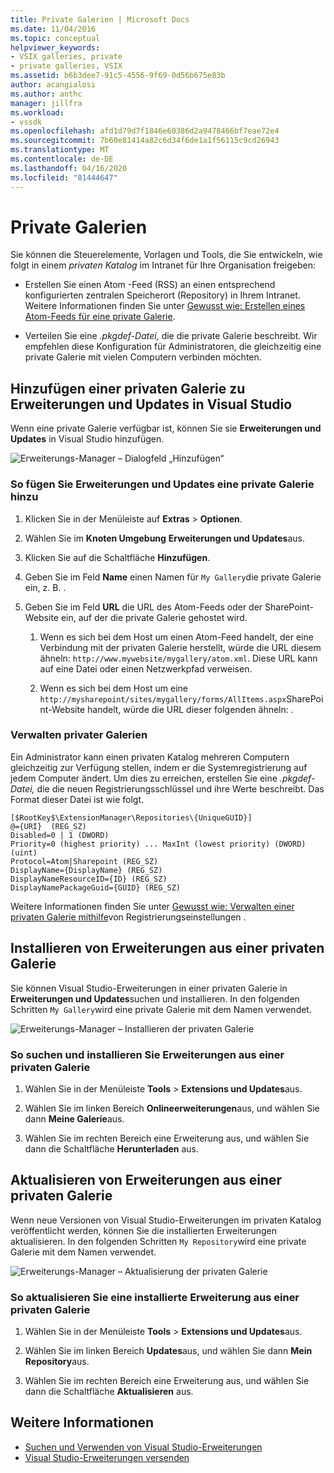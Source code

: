 ```yaml
---
title: Private Galerien | Microsoft Docs
ms.date: 11/04/2016
ms.topic: conceptual
helpviewer_keywords:
- VSIX galleries, private
- private galleries, VSIX
ms.assetid: b6b3dee7-91c5-4556-9f69-0d56b675e83b
author: acangialosi
ms.author: anthc
manager: jillfra
ms.workload:
- vssdk
ms.openlocfilehash: afd1d79d7f1846e60386d2a9478466bf7eae72e4
ms.sourcegitcommit: 7b60e81414a82c6d34f6de1a1f56115c9cd26943
ms.translationtype: MT
ms.contentlocale: de-DE
ms.lasthandoff: 04/16/2020
ms.locfileid: "81444647"
---
```

# <a name="private-galleries"></a>Private Galerien
Sie können die Steuerelemente, Vorlagen und Tools, die Sie entwickeln, wie folgt in einem *privaten Katalog* im Intranet für Ihre Organisation freigeben:

- Erstellen Sie einen Atom -Feed (RSS) an einen entsprechend konfigurierten zentralen Speicherort (Repository) in Ihrem Intranet. Weitere Informationen finden Sie unter [Gewusst wie: Erstellen eines Atom-Feeds für eine private Galerie](../extensibility/how-to-create-an-atom-feed-for-a-private-gallery.md).

- Verteilen Sie eine *.pkgdef-Datei,* die die private Galerie beschreibt. Wir empfehlen diese Konfiguration für Administratoren, die gleichzeitig eine private Galerie mit vielen Computern verbinden möchten.

## <a name="add-a-private-gallery-to-extensions-and-updates-in-visual-studio"></a>Hinzufügen einer privaten Galerie zu Erweiterungen und Updates in Visual Studio
 Wenn eine private Galerie verfügbar ist, können Sie sie **Erweiterungen und Updates** in Visual Studio hinzufügen.

 ![Erweiterungs-Manager – Dialogfeld „Hinzufügen“](../extensibility/media/em_adddialog.png "EM_AddDialog")

### <a name="to-add-a-private-gallery-to-extensions-and-updates"></a>So fügen Sie Erweiterungen und Updates eine private Galerie hinzu

1. Klicken Sie in der Menüleiste auf **Extras** > **Optionen**.

2. Wählen Sie im **Knoten Umgebung** **Erweiterungen und Updates**aus.

3. Klicken Sie auf die Schaltfläche **Hinzufügen**.

4. Geben Sie im Feld **Name** einen Namen für `My Gallery`die private Galerie ein, z. B. .

5. Geben Sie im Feld **URL** die URL des Atom-Feeds oder der SharePoint-Website ein, auf der die private Galerie gehostet wird.

    1. Wenn es sich bei dem Host um einen Atom-Feed handelt, der eine Verbindung mit der privaten Galerie herstellt, würde die URL diesem ähneln: `http://www.mywebsite/mygallery/atom.xml`.  Diese URL kann auf eine Datei oder einen Netzwerkpfad verweisen.

    2. Wenn es sich bei dem Host um eine `http://mysharepoint/sites/mygallery/forms/AllItems.aspx`SharePoint-Website handelt, würde die URL dieser folgenden ähneln: .

### <a name="manage-private-galleries"></a>Verwalten privater Galerien
 Ein Administrator kann einen privaten Katalog mehreren Computern gleichzeitig zur Verfügung stellen, indem er die Systemregistrierung auf jedem Computer ändert. Um dies zu erreichen, erstellen Sie eine *.pkgdef-Datei,* die die neuen Registrierungsschlüssel und ihre Werte beschreibt.  Das Format dieser Datei ist wie folgt.

```
[$RootKey$\ExtensionManager\Repositories\{UniqueGUID}]
@={URI}  (REG_SZ)
Disabled=0 | 1 (DWORD)
Priority=0 (highest priority) ... MaxInt (lowest priority) (DWORD) (uint)
Protocol=Atom|Sharepoint (REG_SZ)
DisplayName={DisplayName} (REG_SZ)
DisplayNameResourceID={ID} (REG_SZ)
DisplayNamePackageGuid={GUID} (REG_SZ)

```

 Weitere Informationen finden Sie unter [Gewusst wie: Verwalten einer privaten Galerie mithilfe](../extensibility/how-to-manage-a-private-gallery-by-using-registry-settings.md)von Registrierungseinstellungen .

## <a name="install-extensions-from-a-private-gallery"></a>Installieren von Erweiterungen aus einer privaten Galerie
 Sie können Visual Studio-Erweiterungen in einer privaten Galerie in **Erweiterungen und Updates**suchen und installieren. In den folgenden Schritten `My Gallery`wird eine private Galerie mit dem Namen verwendet.

 ![Erweiterungs-Manager – Installieren der privaten Galerie](../extensibility/media/em_.png "EM_")

### <a name="to-search-for-and-install-extensions-from-a-private-gallery"></a>So suchen und installieren Sie Erweiterungen aus einer privaten Galerie

1. Wählen Sie in der Menüleiste **Tools** > **Extensions und Updates**aus.

2. Wählen Sie im linken Bereich **Onlineerweiterungen**aus, und wählen Sie dann **Meine Galerie**aus.

3. Wählen Sie im rechten Bereich eine Erweiterung aus, und wählen Sie dann die Schaltfläche **Herunterladen** aus.

## <a name="update-extensions-from-a-private-gallery"></a>Aktualisieren von Erweiterungen aus einer privaten Galerie
 Wenn neue Versionen von Visual Studio-Erweiterungen im privaten Katalog veröffentlicht werden, können Sie die installierten Erweiterungen aktualisieren. In den folgenden Schritten `My Repository`wird eine private Galerie mit dem Namen verwendet.

 ![Erweiterungs-Manager – Aktualisierung der privaten Galerie](../extensibility/media/em_update.png "EM_Update")

### <a name="to-update-an-installed-extension-from-a-private-gallery"></a>So aktualisieren Sie eine installierte Erweiterung aus einer privaten Galerie

1. Wählen Sie in der Menüleiste **Tools** > **Extensions und Updates**aus.

2. Wählen Sie im linken Bereich **Updates**aus, und wählen Sie dann **Mein Repository**aus.

3. Wählen Sie im rechten Bereich eine Erweiterung aus, und wählen Sie dann die Schaltfläche **Aktualisieren** aus.

## <a name="see-also"></a>Weitere Informationen
- [Suchen und Verwenden von Visual Studio-Erweiterungen](../ide/finding-and-using-visual-studio-extensions.md)
- [Visual Studio-Erweiterungen versenden](../extensibility/shipping-visual-studio-extensions.md)
